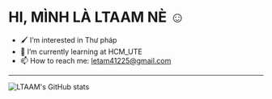 #                     HI, MÌNH LÀ LTAAM NÈ ☺️

- 🖌️ I’m interested in Thư pháp 
- 🌱 I’m currently learning at HCM_UTE
- 📫 How to reach me: letam41225@gmail.com
---

![LTAAM's GitHub stats](https://github-readme-stats.vercel.app/api?username=ltaam&show_icons=true&bg_color=00000000)
